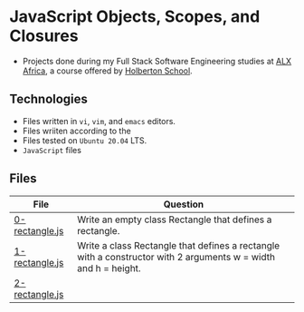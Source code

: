 # JavaScript Objects, Scopes, and Closures

- Projects done during my Full Stack Software Engineering studies at [ALX Africa](https://www.alxafrica.com/software-engineering-2022/), a course offered by [Holberton School](https://www.holbertonschool.com/).

## Technologies

- Files written in ```vi```, ```vim```, and ```emacs``` editors. 
- Files wriiten according to the 
- Files tested on ```Ubuntu 20.04``` LTS.
- ```JavaScript``` files 

## Files

| File   | Question |
|--------|------------|
|[0-rectangle.js](0-rectangle.js)| Write an empty class Rectangle that defines a rectangle.|
|[1-rectangle.js](1-rectangle.js)| Write a class Rectangle that defines a rectangle with a constructor with 2 arguments w = width and h = height.|
|[2-rectangle.js](2-rectangle.js)| 
